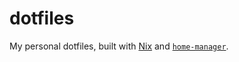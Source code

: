# dotfiles

My personal dotfiles, built with [Nix][nix] and [`home-manager`][home-manager].

[nix]: https://nixos.org
[home-manager]: https://github.com/rycee/home-manager
